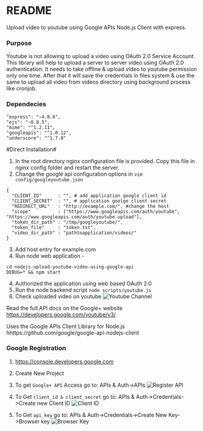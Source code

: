 # README #

Upload video to youtube using Google APIs Node.js Client with express.


### Purpose ###

Youtube is not allowing to upload a video using OAuth 2.0 Service Account. This library will help to upload a server to server video using OAuth 2.0 authentication. It needs to take offline & upload video to youtube permission only one time. After that it will save the credentials in files system & use the same to upload all video from videos directory using background process like cronjob.

### Dependecies ###
```
"express": "~4.8.6",
"ejs": "~0.8.5",
"mime": "^1.2.11",
"googleapis": "^1.0.12",
"underscore": "^1.7.0"
```
#Direct Installation#

1. In the root directory nginx configuration file is provided. Copy this file in nginx config folder and restart the server.
2. Change the google api configuration options in `vim config/googleyoutube.json` 

```
{
  "CLIENT_ID"      : "", # add application google client id
  "CLIENT_SECRET"  : "", # application goolge client secret
  "REDIRECT_URL"   : "http://example.com/", #change the host
  "scope"          : ["https://www.googleapis.com/auth/youtube", "https://www.googleapis.com/auth/youtube.upload"],
  "token_dir_path" : "/tmp/googleyoutube/",
  "token_file"     : "token.txt",
  "video_dir_path" : "pathtoapplication/videos/"
}
```
3. Add host entry for example.com
4. Run node web application - 
```
cd nodejs-upload-youtube-video-using-google-api
DEBUG=* && npm start
```
4. Authorized the application using web based OAuth 2.0
5. Run the node backend script `node scripts/youtube.js`
6. Check uploaded video on youtube ![Youtube Channel](https://www.youtube.com/my_videos)

Read the full API docs on the Google+ website https://developers.google.com/youtube/v3/

Uses the Google APIs Client Library for Node.js hhttps://github.com/google/google-api-nodejs-client

### Google Registration ###
1. https://console.developers.google.com

2. Create New Project

3. To get `Google+ API` Access go to: APIs & Auth->APIs
![Register API](https://github.com/rajeshujade/nodejs-upload-youtube-video-using-google-api/blob/master/screenshot/3.png)

4. To Get `client_id & client_secret` go to: APIs & Auth->Credentials->Create new Client ID
![Client ID](https://github.com/rajeshujade/nodejs-upload-youtube-video-using-google-api/blob/master/screenshot/4.png)

5. To Get `api_key` go to: APIs & Auth->Credentials->Create New Key->Browser key
![Browser Key](https://github.com/rajeshujade/nodejs-upload-youtube-video-using-google-api/blob/master/screenshot/5.png)
